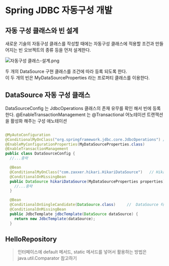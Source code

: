 # Spring JDBC 자동구성 개발

## 자동 구성 클래스와 빈 설계

새로운 기술의 자동구성 클래스를 작성할 때에는 자동구성 클래스에 적용할 조건과 만들어지는 빈 오브젝트의 종류 등을 먼저 설계한다.

![자동구성 클래스-설계.png](img/img/자동구성%20클래스-설계.png)

두 개의 DataSource 구현 클래스를 조건에 따라 등록 되도록 한다.   
이 두 개의 빈은 MyDataSourceProperties 라는 프로퍼티 클래스를 이용한다.

## DataSource 자동 구성 클래스

DataSourceConfig 는 JdbcOperations 클래스의 존재 유무를 확인 해서 빈에 등록한다.
@EnableTransactionManagement 는 @Transactional 어노테이션 트랜잭션을 활성화 해주는 구성 애노테이션

```java

@MyAutoConfiguration
@ConditionalMyOnClass("org.springframework.jdbc.core.JdbcOperations") // JdbcOperations 클래스 존재 유무 확인
@EnableMyConfigurationProperties(MyDataSourceProperties.class)
@EnableTransactionManagement
public class DataSourceConfig {
  //...중략

  @Bean
  @ConditionalMyOnClass("com.zaxxer.hikari.HikariDataSource")   // Hikari 클래스 존재 유무 확인
  @ConditionalOnMissingBean
  public DataSource hikariDataSource(MyDataSourceProperties properties) {
    //...중략
  }

  @Bean
  @ConditionalOnSingleCandidate(DataSource.class)     //  DataSource 타입의 빈이 1개만 등록되어 있어야 함
  @ConditionalOnMissingBean
  public JdbcTemplate jdbcTemplate(DataSource dataSource) {
    return new JdbcTemplate(dataSource);
  }
```

## HelloRepository

> 인터페이스에 default 메서드, static 메서드를 넣어서 활용하는 방법은 java.util.Comparator 참고하기

